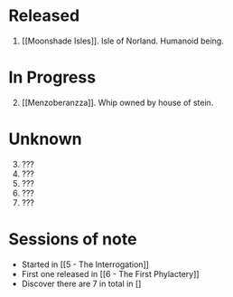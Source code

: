 # Released

1. [[Moonshade Isles]]. Isle of Norland. Humanoid being. 

# In Progress

2. [[Menzoberanzza]]. Whip owned by house of stein.

# Unknown

3. ???
4. ???
5. ???
6. ???
7. ???

# Sessions of note

* Started in [[5 - The Interrogation]]
* First one released in [[6 - The First Phylactery]]
* Discover there are 7 in total in []